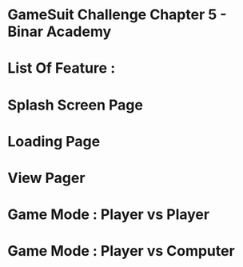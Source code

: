 # GameSuit Challenge Chapter 5 - Binar Academy

# List Of Feature :

# Splash Screen Page
# Loading Page
# View Pager
# Game Mode : Player vs Player
# Game Mode : Player vs Computer
